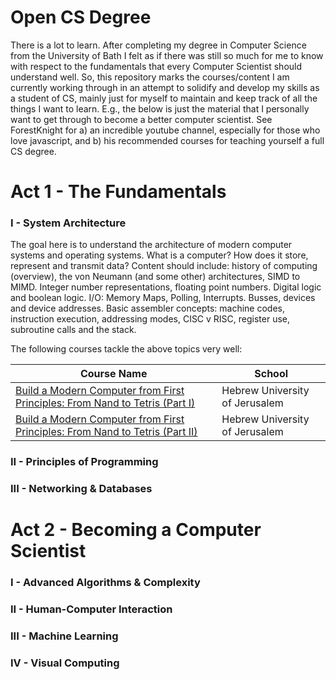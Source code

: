 # Open CS Degree

There is a lot to learn. After completing my degree in Computer Science from the University of Bath I felt as if there was still so much for me to know with respect to the fundamentals that every Computer Scientist should understand well. So, this repository marks the courses/content I am currently working through in an attempt to solidify and develop my skills as a student of CS, mainly just for myself to maintain and keep track of all the things I want to learn. E.g., the below is just the material that I personally want to get through to become a better computer scientist. See ForestKnight for a) an incredible youtube channel, especially for those who love javascript, and b) his recommended courses for teaching yourself a full CS degree. 


# Act 1 - The Fundamentals

### I - System Architecture
The goal here is to understand  the architecture of modern computer systems and operating systems. What is a computer? How does it store, represent and transmit data? Content should include: history of computing (overview), the von Neumann (and some other) architectures, SIMD to MIMD. Integer number representations, floating point numbers. Digital logic and boolean logic. I/O: Memory Maps, Polling, Interrupts. Busses, devices and device addresses. Basic assembler concepts: machine codes, instruction execution, addressing modes, CISC v RISC, register use, subroutine calls and the stack. 

The following courses tackle the above topics very well:

| Course Name                                                                       | School                         |
| --------------------------------------------------------------------------------- | ------------------------------ |
| [Build a Modern Computer from First Principles: From Nand to Tetris (Part I)][1]  | Hebrew University of Jerusalem |
| [Build a Modern Computer from First Principles: From Nand to Tetris (Part II)][2] | Hebrew University of Jerusalem |

### II - Principles of Programming

### III -  Networking & Databases

# Act 2 - Becoming a Computer Scientist

### I - Advanced Algorithms & Complexity

### II - Human-Computer Interaction

### III - Machine Learning

### IV - Visual Computing

[1]:	https://www.coursera.org/learn/build-a-computer
[2]:	https://www.coursera.org/learn/nand2tetris2?irclickid=R9oWrV2sTxyKU4%3A2opRerW%3ApUkHSwRQVX1GL180&irgwc=1&utm_medium=partners&utm_source=impact&utm_campaign=1459666&utm_content=b2c